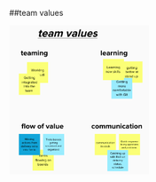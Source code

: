 <!-- .slide: data-background="resources/footer.svg" data-background-size="contain" data-background-position="bottom"  -->

##team values

<a href="resources/team-values.png" >
  <img class="plain" height="50%" width="50%" src="resources/team-values.png" />
</a>

<br/>
<br/>
<br/>
<br/>
<br/>
<br/>
<br/>
<br/>
<br/>
<br/>
<br/>
<aside class="notes">
  <p>
  </p>
</aside>
